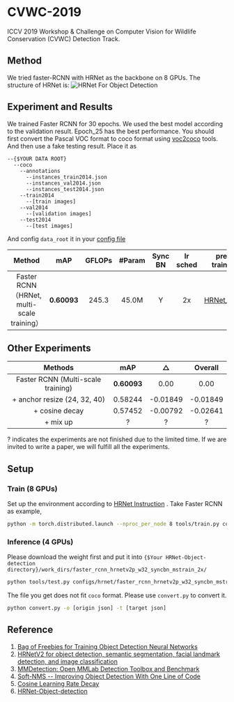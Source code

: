 # CVWC-2019
ICCV 2019 Workshop &amp; Challenge on Computer Vision for Wildlife Conservation (CVWC) Detection Track.

## Method
We tried faster-RCNN with HRNet as the backbone on 8 GPUs. The structure of HRNet is: 
![HRNet For Object Detection](https://github.com/HRNet/HRNet-Object-Detection/blob/master/images/hrnetv2p.png)


## Experiment and Results

We trained Faster RCNN for 30 epochs. We used the best model according to the validation result. Epoch_25 has the best performance. You should first convert the Pascal VOC format to coco format using [voc2coco]() tools. And then use a fake testing result. Place it as

```
--{$YOUR DATA ROOT}
  --coco
    --annotations
      --instances_train2014.json
	  --instances_val2014.json
      --instances_test2014.json
	--train2014
	  --[train images]
	--val2014
	  --[validation images]
	--test2014
	  --[test images]
```

And config `data_root` it in your [config file](https://github.com/ElegantLin/CVWC-2019/blob/master/detection/HRNet-Object-Detection/configs/hrnet/faster_rcnn_hrnetv2p_w32_syncbn_mstrain_2x.py)

|                   Method                    |     mAP     | GFLOPs | #Param | Sync BN | lr sched |                         pre-trained                          |                       detection model                        |           log           |                            config                            |                            result                            |
| :-----------------------------------------: | :---------: | :----: | :----: | :-----: | :------: | :----------------------------------------------------------: | :----------------------------------------------------------: | :---------------------: | :----------------------------------------------------------: | :----------------------------------------------------------: |
| Faster RCNN （HRNet, multi-scale training） | **0.60093** | 245.3  | 45.0M  |    Y    |    2x    | [HRNet_w32](https://1drv.ms/u/s!Aus8VCZ_C_33dYBMemi9xOUFR0w) | [epoch_25.pth](https://drive.google.com/open?id=1nFtlXrhfRX7Yi2PMgPgniBAn-MN4js9X) | [20190801_010901.log]() | [faster_rcnn_hrnetv2p_w32_syncbn_mstrain_2x.py](https://github.com/ElegantLin/CVWC-2019/blob/master/detection/HRNet-Object-Detection/configs/hrnet/faster_rcnn_hrnetv2p_w32_syncbn_mstrain_2x.py) | [results.json](https://github.com/ElegantLin/CVWC-2019/blob/master/detection/result.json) |

## Other Experiments 

|              Methods               |     mAP     |    △     | Overall  |
| :--------------------------------: | :---------: | :------: | :------: |
| Faster RCNN (Multi-scale training) | **0.60093** |   0.00   |   0.00   |
|    + anchor resize (24, 32, 40)    |   0.58244   | -0.01849 | -0.01849 |
|           + cosine decay           |   0.57452   | -0.00792 | -0.02641 |
|              + mix up              |      ?      |    ?     |    ?     |

? indicates the experiments are not finished due to the limited time. If we are invited to write a paper, we will fulfill all the experiments.

## Setup

### Train (8 GPUs)

Set up the environment according to [HRNet Instruction](https://github.com/HRNet/HRNet-Object-Detection#Quick%20Start) . Take Faster RCNN as example,

```bash
python -m torch.distributed.launch --nproc_per_node 8 tools/train.py configs/hrnet/faster_rcnn_hrnetv2p_w32_syncbn_mstrain_2x.py --launcher pytorch
```

### Inference (4 GPUs)

Please download the weight first and put it into `{$Your HRNet-Object-detection directory}/work_dirs/faster_rcnn_hrnetv2p_w32_syncbn_mstrain_2x/`

```bash
python tools/test.py configs/hrnet/faster_rcnn_hrnetv2p_w32_syncbn_mstrain_2x.py work_dirs/faster_rcnn_hrnetv2p_w32_2x_2/epoch_25.pth --gpus 4 --eval bbox --out result.pkl
```

The file you get does not fit `coco` format. Please use `convert.py` to convert it.

```bash
python convert.py -o [origin json] -t [target json]
```



## Reference

1. [Bag of Freebies for Training Object Detection Neural Networks](https://arxiv.org/pdf/1902.04103.pdf)
2. [HRNetV2 for object detection, semantic segmentation, facial landmark detection, and image classification](https://arxiv.org/pdf/1904.04514.pdf)
3. [MMDetection: Open MMLab Detection Toolbox and Benchmark](https://arxiv.org/pdf/1906.07155.pdf)
4. [Soft-NMS -- Improving Object Detection With One Line of Code](https://arxiv.org/pdf/1704.04503.pdf)
5. [Cosine Learning Rate Decay](https://arxiv.org/pdf/1806.01593.pdf)
6. [HRNet-Object-detection](https://github.com/HRNet/HRNet-Object-Detection.git)